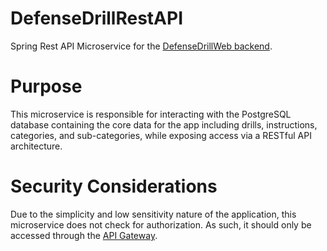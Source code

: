 # DefenseDrillRestAPI
Spring Rest API Microservice for the [DefenseDrillWeb backend](https://github.com/DamienWesterman/DefenseDrillWeb/).

# Purpose
This microservice is responsible for interacting with the PostgreSQL database containing the core data for the app including drills, instructions, categories, and sub-categories, while exposing access via a RESTful API architecture.

# Security Considerations
Due to the simplicity and low sensitivity nature of the application, this microservice does not check for authorization. As such, it should only be accessed through the [API Gateway](https://github.com/DamienWesterman/DefenseDrillGateway).
